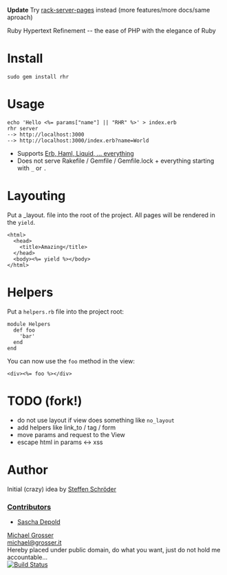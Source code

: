 **Update** Try [rack-server-pages](https://github.com/migrs/rack-server-pages) instead (more features/more docs/same aproach)

Ruby Hypertext Refinement -- the ease of PHP with the elegance of Ruby

Install
=======
    sudo gem install rhr

Usage
=====
    echo 'Hello <%= params["name"] || "RHR" %>' > index.erb
    rhr server
    --> http://localhost:3000
    --> http://localhost:3000/index.erb?name=World

 - Supports [Erb, Haml, Liquid, ... everything](https://github.com/rtomayko/tilt)
 - Does not serve Rakefile / Gemfile / Gemfile.lock + everything starting with `_` or `.`

Layouting
=========

 Put a _layout.<FORMAT> file into the root of the project.
 All pages will be rendered in the `yield`.

    <html>
      <head>
        <title>Amazing</title>
      </head>
      <body><%= yield %></body>
    </html>

Helpers
=======

Put a `helpers.rb` file into the project root:

    module Helpers
      def foo
        'bar'
      end
    end

You can now use the `foo` method in the view:

    <div><%= foo %></div>

TODO (fork!)
====
 - do not use layout if view does something like `no_layout`
 - add helpers like link_to / tag / form
 - move params and request to the View
 - escape html in params <-> xss

Author
======
Initial (crazy) idea by [Steffen Schröder](https://github.com/ChaosSteffen)

### [Contributors](http://github.com/grosser/rhr/contributors)
 - [Sascha Depold](http://github.com/sdeplod)

[Michael Grosser](http://grosser.it)<br/>
michael@grosser.it<br/>
Hereby placed under public domain, do what you want, just do not hold me accountable...<br/>
[![Build Status](https://secure.travis-ci.org/grosser/rhr.png)](http://travis-ci.org/grosser/rhr)

